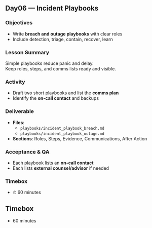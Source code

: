 ## Day06 — Incident Playbooks

### Objectives
- Write **breach and outage playbooks** with clear roles  
- Include detection, triage, contain, recover, learn  

### Lesson Summary
Simple playbooks reduce panic and delay.  
Keep roles, steps, and comms lists ready and visible.

### Activity
- Draft two short playbooks and list the **comms plan**  
- Identify the **on-call contact** and backups  

### Deliverable
- **Files**:  
  - `playbooks/incident_playbook_breach.md`  
  - `playbooks/incident_playbook_outage.md`  
- **Sections**: Roles, Steps, Evidence, Communications, After Action  

### Acceptance & QA
- Each playbook lists an **on-call contact**  
- Each lists **external counsel/advisor** if needed  

### Timebox
- ⏱ 60 minutes


## Timebox
- 60 minutes
